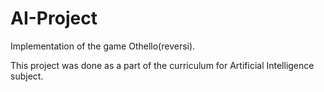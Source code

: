 # AI-Project
Implementation of the game Othello(reversi).

This project was done as a part of the curriculum for Artificial Intelligence subject.
